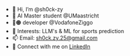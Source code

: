 - 👋 Hi, I’m @sh0ck-zy
- 🤖 AI Master student @UMaastricht
- 🔴🟠 developer @VodafoneZiggo
- 👀 Interests: LLM's & ML for sports prediction
- 📫 Email: sh0ck.zy.25@gmail.com
- 💼 Connect with me on [LinkedIn](https://www.linkedin.com/in/joao-pereira5/])


<!---
sh0ck-zy/sh0ck-zy is a ✨ special ✨ repository because its `README.md` (this file) appears on your GitHub profile.
You can click the Preview link to take a look at your changes.
--->
